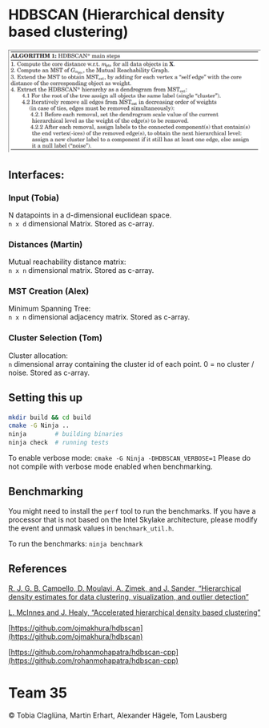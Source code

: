 # HDBSCAN (Hierarchical density based clustering)

![main algo](doc/main-algo.png "Main algo outline")

## Interfaces:

### Input (Tobia)
N datapoints in a d-dimensional euclidean space. \
`n x d` dimensional Matrix. Stored as c-array.

### Distances (Martin)
Mutual reachability distance matrix: \
`n x n` dimensional matrix. Stored as c-array.

### MST Creation (Alex)
Minimum Spanning Tree: \
`n x n` dimensional adjacency matrix. Stored as c-array.

### Cluster Selection (Tom)
Cluster allocation: \
`n` dimensional array containing the cluster id of each point. 0 = no cluster / noise. Stored as c-array.

## Setting this up

```bash
mkdir build && cd build
cmake -G Ninja ..
ninja        # building binaries
ninja check  # running tests
```

To enable verbose mode: `cmake -G Ninja -DHDBSCAN_VERBOSE=1`
Please do not compile with verbose mode enabled when benchmarking.

## Benchmarking

You might need to install the `perf` tool to run the benchmarks.
If you have a processor that is not based on the Intel Skylake architecture, please modify the event and unmask values in `benchmark_util.h`.

To run the benchmarks: `ninja benchmark`

## References

[R. J. G. B. Campello, D. Moulavi, A. Zimek, and J. Sander, “Hierarchical density estimates for data clustering, visualization, and outlier detection”](https://dl.acm.org/doi/pdf/10.1145/2733381)

[L. McInnes and J. Healy, “Accelerated hierarchical density based clustering”](https://arxiv.org/pdf/1705.07321.pdf)

[https://github.com/ojmakhura/hdbscan](https://github.com/ojmakhura/hdbscan)

[https://github.com/rohanmohapatra/hdbscan-cpp](https://github.com/rohanmohapatra/hdbscan-cpp)


# Team 35
© Tobia Claglüna, Martin Erhart, Alexander Hägele, Tom Lausberg